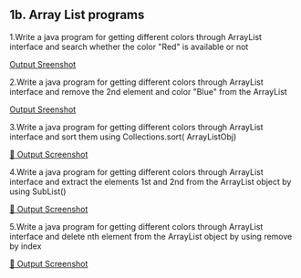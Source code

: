 ## 1b. Array List programs
1.Write a java program for getting different colors through ArrayList interface and search whether the color "Red" is available or not

[Output Sreenshot](https://github.com/SmShravya/Advanced-Java/blob/main/1b%20ArrayList/ColorSearch.png)

2.Write a java program for getting different colors through ArrayList interface and remove the 2nd element and color "Blue" from the ArrayList 

[Output Sreenshot](https://github.com/SmShravya/Advanced-Java/blob/main/1b%20ArrayList/RemoveColors.png)

3.Write a java program for getting different colors through ArrayList interface and sort them using Collections.sort( ArrayListObj) 

[🔗 Output Screenshot](https://github.com/SmShravya/Advanced-Java/blob/main/1b%20ArrayList/SortColors.png)

4.Write a java program for getting different colors through ArrayList interface and extract the elements 1st and 2nd from the ArrayList object by using SubList()

[🔗 Output Screenshot](https://github.com/SmShravya/Advanced-Java/blob/main/1b%20ArrayList/SubListColors.png)

5.Write a java program for getting different colors through ArrayList interface and delete nth element from the ArrayList object by using remove by index 

[🔗 Output Screenshot](https://github.com/SmShravya/Advanced-Java/blob/main/1b%20ArrayList/DeleteNthColor.png)
